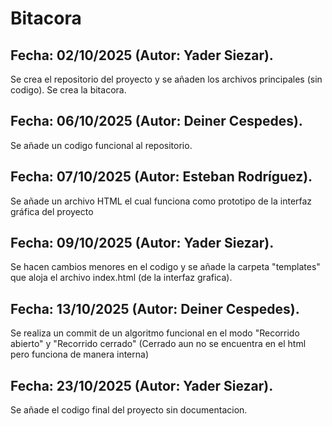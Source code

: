 # Bitacora

## Fecha: 02/10/2025 (Autor: Yader Siezar).
  Se crea el repositorio del proyecto y se añaden los archivos principales (sin codigo).
  Se crea la bitacora.

## Fecha: 06/10/2025 (Autor: Deiner Cespedes).
  Se añade un codigo funcional al repositorio.

## Fecha: 07/10/2025 (Autor: Esteban Rodríguez).
  Se añade un archivo HTML el cual funciona como prototipo de la interfaz gráfica del proyecto

## Fecha: 09/10/2025 (Autor: Yader Siezar).
  Se hacen cambios menores en el codigo y se añade la carpeta "templates" que aloja el archivo index.html (de la interfaz grafica).

## Fecha: 13/10/2025 (Autor: Deiner Cespedes).
  Se realiza un commit de un algoritmo funcional en el modo "Recorrido abierto" y "Recorrido cerrado" (Cerrado aun no se encuentra en el html pero funciona de manera interna)

## Fecha: 23/10/2025 (Autor: Yader Siezar).
  Se añade el codigo final del proyecto sin documentacion.
